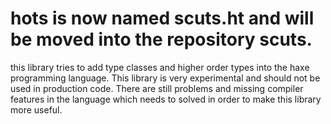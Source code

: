 # hots is now named scuts.ht and will be moved into the repository scuts.

this library tries to add type classes and higher order types into the haxe programming language.
This library is very experimental and should not be used in production code. There are still problems
and missing compiler features in the language which needs to solved in order to make this library more useful.






